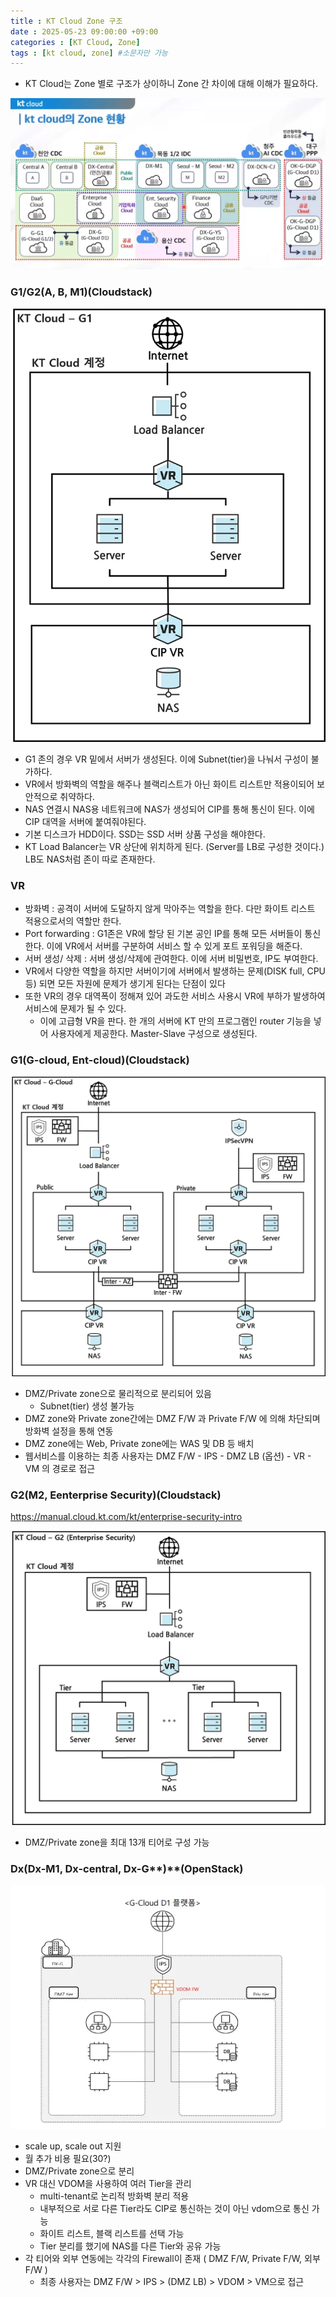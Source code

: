```yaml
---
title : KT Cloud Zone 구조
date : 2025-05-23 09:00:00 +09:00
categories : [KT Cloud, Zone]
tags : [kt cloud, zone] #소문자만 가능
---
```


- KT Cloud는 Zone 별로 구조가 상이하니 Zone 간 차이에 대해 이해가 필요하다.

![KTCloudZone1.png](/assets/img/ktcloud/zone/KTCloudZone1.png)

### G1/G2(A, B, M1)(Cloudstack)

![KTCloudZone2.png](/assets/img/ktcloud/zone/KTCloudZone2.png)

- G1 존의 경우 VR 밑에서 서버가 생성된다. 이에 Subnet(tier)을 나눠서 구성이 불가하다.
- VR에서 방화벽의 역할을 해주나 블랙리스트가 아닌 화이트 리스트만 적용이되어 보안적으로 취약하다.
- NAS 연결시 NAS용 네트워크에 NAS가 생성되어 CIP를 통해 통신이 된다. 이에 CIP 대역을 서버에 붙여줘야된다.
- 기본 디스크가 HDD이다. SSD는 SSD 서버 상품 구성을 해야한다.
- KT Load Balancer는 VR 상단에 위치하게 된다. (Server를 LB로 구성한 것이다.) LB도 NAS처럼 존이 따로 존재한다.

### VR

- 방화벽 : 공격이 서버에 도달하지 않게 막아주는 역할을 한다. 다만 화이트 리스트 적용으로서의 역할만 한다.
- Port forwarding : G1존은 VR에 할당 된 기본 공인 IP를 통해 모든 서버들이 통신한다. 이에 VR에서 서버를 구분하여 서비스 할 수 있게 포트 포워딩을 해준다.
- 서버 생성/ 삭제 : 서버 생성/삭제에 관여한다. 이에 서버 비밀번호, IP도 부여한다.
- VR에서 다양한 역할을 하지만 서버이기에 서버에서 발생하는 문제(DISK full, CPU 등) 되면 모든 자원에 문제가 생기게 된다는 단점이 있다
- 또한 VR의 경우 대역폭이 정해져 있어 과도한 서비스 사용시 VR에 부하가 발생하여 서비스에 문제가 될 수 있다.
    - 이에 고급형 VR을 판다. 한 개의 서버에 KT 만의 프로그램인 router 기능을 넣어 사용자에게 제공한다. Master-Slave 구성으로 생성된다.

### G1(G-cloud, Ent-cloud)(Cloudstack)

![KTCloudZone3.png](/assets/img/ktcloud/zone/KTCloudZone3.png)

- DMZ/Private zone으로 물리적으로 분리되어 있음
    - Subnet(tier) 생성 불가능
- DMZ zone와 Private zone간에는 DMZ F/W 과 Private F/W 에 의해 차단되며 방화벽 설정을 통해 연동
- DMZ zone에는 Web, Private zone에는 WAS 및 DB 등 배치
- 웹서비스를 이용하는 최종 사용자는 DMZ F/W - IPS - DMZ LB (옵션) - VR - VM 의 경로로 접근

### **G2(M2, Eenterprise Security)**(Cloudstack)

https://manual.cloud.kt.com/kt/enterprise-security-intro

![KTCloudZone4.png](/assets/img/ktcloud/zone/KTCloudZone4.png)

- DMZ/Private zone을 최대 13개 티어로 구성 가능

### **Dx(Dx-M1, Dx-central,** Dx-G**)**(OpenStack)

![KTCloudZone5.png](/assets/img/ktcloud/zone/KTCloudZone5.png)

- scale up, scale out 지원
- 월 추가 비용 필요(30?)
- DMZ/Private zone으로 분리
- VR 대신 VDOM을 사용하여 여러 Tier을 관리
    - multi-tenant로 논리적 방화벽 분리 적용
    - 내부적으로 서로 다른 Tier라도 CIP로 통신하는 것이 아닌 vdom으로 통신 가능
    - 화이트 리스트, 블랙 리스트를 선택 가능
    - Tier 분리를 했기에 NAS를 다른 Tier와 공유 가능
- 각 티어와 외부 연동에는 각각의 Firewall이 존재 ( DMZ F/W, Private F/W, 외부 F/W )
    - 최종 사용자는 DMZ F/W > IPS > (DMZ LB) > VDOM > VM으로 접근